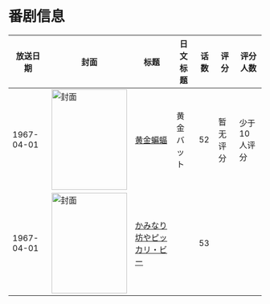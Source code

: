 # 番剧信息

|放送日期|封面|标题|日文标题|话数|评分|评分人数|
|---|---|---|---|---|---|---|
|1967-04-01|<img src="https://lain.bgm.tv/pic/cover/c/71/ee/147869_KhZ3p.jpg" alt="封面" style="width:150px;height:200px;object-fit:cover;">|[黄金蝙蝠](https://bangumi.tv/subject/147869)|黄金バット|52|暂无评分|少于10人评分|
|1967-04-01|<img src="https://lain.bgm.tv/pic/cover/c/e1/11/148426_nxxCN.jpg" alt="封面" style="width:150px;height:200px;object-fit:cover;">|[かみなり坊やピッカリ・ビー](https://bangumi.tv/subject/148426)||53|||
